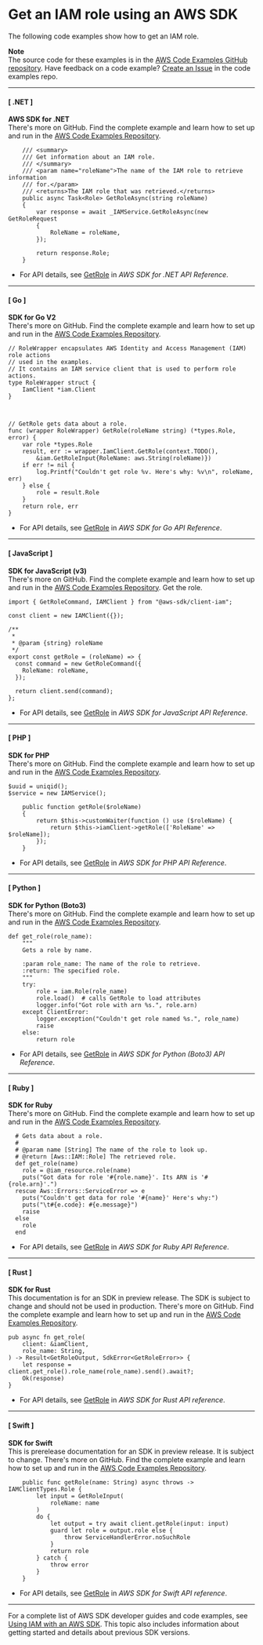 # Get an IAM role using an AWS SDK<a name="example_iam_GetRole_section"></a>

The following code examples show how to get an IAM role\.

**Note**  
The source code for these examples is in the [AWS Code Examples GitHub repository](https://github.com/awsdocs/aws-doc-sdk-examples)\. Have feedback on a code example? [Create an Issue](https://github.com/awsdocs/aws-doc-sdk-examples/issues/new/choose) in the code examples repo\. 

------
#### [ \.NET ]

**AWS SDK for \.NET**  
 There's more on GitHub\. Find the complete example and learn how to set up and run in the [AWS Code Examples Repository](https://github.com/awsdocs/aws-doc-sdk-examples/tree/main/dotnetv3/IAM#code-examples)\. 
  

```
    /// <summary>
    /// Get information about an IAM role.
    /// </summary>
    /// <param name="roleName">The name of the IAM role to retrieve information
    /// for.</param>
    /// <returns>The IAM role that was retrieved.</returns>
    public async Task<Role> GetRoleAsync(string roleName)
    {
        var response = await _IAMService.GetRoleAsync(new GetRoleRequest
        {
            RoleName = roleName,
        });

        return response.Role;
    }
```
+  For API details, see [GetRole](https://docs.aws.amazon.com/goto/DotNetSDKV3/iam-2010-05-08/GetRole) in *AWS SDK for \.NET API Reference*\. 

------
#### [ Go ]

**SDK for Go V2**  
 There's more on GitHub\. Find the complete example and learn how to set up and run in the [AWS Code Examples Repository](https://github.com/awsdocs/aws-doc-sdk-examples/tree/main/gov2/iam#code-examples)\. 
  

```
// RoleWrapper encapsulates AWS Identity and Access Management (IAM) role actions
// used in the examples.
// It contains an IAM service client that is used to perform role actions.
type RoleWrapper struct {
	IamClient *iam.Client
}



// GetRole gets data about a role.
func (wrapper RoleWrapper) GetRole(roleName string) (*types.Role, error) {
	var role *types.Role
	result, err := wrapper.IamClient.GetRole(context.TODO(),
		&iam.GetRoleInput{RoleName: aws.String(roleName)})
	if err != nil {
		log.Printf("Couldn't get role %v. Here's why: %v\n", roleName, err)
	} else {
		role = result.Role
	}
	return role, err
}
```
+  For API details, see [GetRole](https://pkg.go.dev/github.com/aws/aws-sdk-go-v2/service/iam#Client.GetRole) in *AWS SDK for Go API Reference*\. 

------
#### [ JavaScript ]

**SDK for JavaScript \(v3\)**  
 There's more on GitHub\. Find the complete example and learn how to set up and run in the [AWS Code Examples Repository](https://github.com/awsdocs/aws-doc-sdk-examples/tree/main/javascriptv3/example_code/iam#code-examples)\. 
Get the role\.  

```
import { GetRoleCommand, IAMClient } from "@aws-sdk/client-iam";

const client = new IAMClient({});

/**
 *
 * @param {string} roleName
 */
export const getRole = (roleName) => {
  const command = new GetRoleCommand({
    RoleName: roleName,
  });

  return client.send(command);
};
```
+  For API details, see [GetRole](https://docs.aws.amazon.com/AWSJavaScriptSDK/v3/latest/clients/client-iam/classes/getrolecommand.html) in *AWS SDK for JavaScript API Reference*\. 

------
#### [ PHP ]

**SDK for PHP**  
 There's more on GitHub\. Find the complete example and learn how to set up and run in the [AWS Code Examples Repository](https://github.com/awsdocs/aws-doc-sdk-examples/tree/main/php/example_code/iam/iam_basics#code-examples)\. 
  

```
$uuid = uniqid();
$service = new IAMService();

    public function getRole($roleName)
    {
        return $this->customWaiter(function () use ($roleName) {
            return $this->iamClient->getRole(['RoleName' => $roleName]);
        });
    }
```
+  For API details, see [GetRole](https://docs.aws.amazon.com/goto/SdkForPHPV3/iam-2010-05-08/GetRole) in *AWS SDK for PHP API Reference*\. 

------
#### [ Python ]

**SDK for Python \(Boto3\)**  
 There's more on GitHub\. Find the complete example and learn how to set up and run in the [AWS Code Examples Repository](https://github.com/awsdocs/aws-doc-sdk-examples/tree/main/python/example_code/iam#code-examples)\. 
  

```
def get_role(role_name):
    """
    Gets a role by name.

    :param role_name: The name of the role to retrieve.
    :return: The specified role.
    """
    try:
        role = iam.Role(role_name)
        role.load()  # calls GetRole to load attributes
        logger.info("Got role with arn %s.", role.arn)
    except ClientError:
        logger.exception("Couldn't get role named %s.", role_name)
        raise
    else:
        return role
```
+  For API details, see [GetRole](https://docs.aws.amazon.com/goto/boto3/iam-2010-05-08/GetRole) in *AWS SDK for Python \(Boto3\) API Reference*\. 

------
#### [ Ruby ]

**SDK for Ruby**  
 There's more on GitHub\. Find the complete example and learn how to set up and run in the [AWS Code Examples Repository](https://github.com/awsdocs/aws-doc-sdk-examples/tree/main/ruby/example_code/iam#code-examples)\. 
  

```
  # Gets data about a role.
  #
  # @param name [String] The name of the role to look up.
  # @return [Aws::IAM::Role] The retrieved role.
  def get_role(name)
    role = @iam_resource.role(name)
    puts("Got data for role '#{role.name}'. Its ARN is '#{role.arn}'.")
  rescue Aws::Errors::ServiceError => e
    puts("Couldn't get data for role '#{name}' Here's why:")
    puts("\t#{e.code}: #{e.message}")
    raise
  else
    role
  end
```
+  For API details, see [GetRole](https://docs.aws.amazon.com/goto/SdkForRubyV3/iam-2010-05-08/GetRole) in *AWS SDK for Ruby API Reference*\. 

------
#### [ Rust ]

**SDK for Rust**  
This documentation is for an SDK in preview release\. The SDK is subject to change and should not be used in production\.
 There's more on GitHub\. Find the complete example and learn how to set up and run in the [AWS Code Examples Repository](https://github.com/awsdocs/aws-doc-sdk-examples/tree/main/rust_dev_preview/iam#code-examples)\. 
  

```
pub async fn get_role(
    client: &iamClient,
    role_name: String,
) -> Result<GetRoleOutput, SdkError<GetRoleError>> {
    let response = client.get_role().role_name(role_name).send().await?;
    Ok(response)
}
```
+  For API details, see [GetRole](https://docs.rs/releases/search?query=aws-sdk) in *AWS SDK for Rust API reference*\. 

------
#### [ Swift ]

**SDK for Swift**  
This is prerelease documentation for an SDK in preview release\. It is subject to change\.
 There's more on GitHub\. Find the complete example and learn how to set up and run in the [AWS Code Examples Repository](https://github.com/awsdocs/aws-doc-sdk-examples/tree/main/swift/example_code/iam#code-examples)\. 
  

```
    public func getRole(name: String) async throws -> IAMClientTypes.Role {
        let input = GetRoleInput(
            roleName: name
        )
        do {
            let output = try await client.getRole(input: input)
            guard let role = output.role else {
                throw ServiceHandlerError.noSuchRole
            }
            return role
        } catch {
            throw error
        }
    }
```
+  For API details, see [GetRole](https://awslabs.github.io/aws-sdk-swift/reference/0.x) in *AWS SDK for Swift API reference*\. 

------

For a complete list of AWS SDK developer guides and code examples, see [Using IAM with an AWS SDK](sdk-general-information-section.md)\. This topic also includes information about getting started and details about previous SDK versions\.
